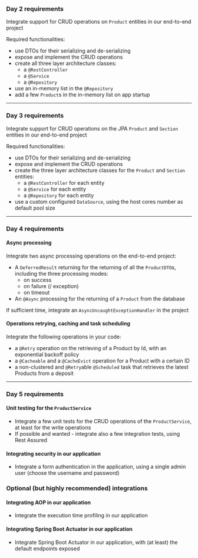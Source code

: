### Day 2 requirements
Integrate support for CRUD operations on `Product` entities in our end-to-end project

Required functionalities:
- use DTOs for their serializing and de-serializing
- expose and implement the CRUD operations
- create all three layer architecture classes:
  - a `@RestController`
  - a `@Service`
  - a `@Repository`
- use an in-memory list in the `@Repository`
- add a few `Product`s in the in-memory list on app startup

------------------------------------------------------------------------------------------------------

### Day 3 requirements
Integrate support for CRUD operations on the JPA `Product` and `Section` entities in our end-to-end project

Required functionalities:
- use DTOs for their serializing and de-serializing
- expose and implement the CRUD operations
- create the three layer architecture classes for the `Product` and `Section` entities:
  - a `@RestController` for each entity
  - a `@Service` for each entity
  - a `@Repository` for each entity
- use a custom configured `DataSource`, using the host cores number as default pool size

------------------------------------------------------------------------------------------------------

### Day 4 requirements

#### Async processing
Integrate two async processing operations on the end-to-end project:
- A `DeferredResult` returning for the returning of all the `ProductDTO`s, including the three 
processing modes:
  - on success
  - on failure (/ exception)
  - on timeout
- An `@Async` processing for the returning of a `Product` from the database

If sufficient time, integrate an `AsyncUncaughtExceptionHandler` in the project

#### Operations retrying, caching and task scheduling
Integrate the following operations in your code:
- a `@Retry` operation on the retrieving of a Product by Id, with an exponential backoff policy
- a `@Cacheable` and a `@CacheEvict` operation for a Product with a certain ID
- a non-clustered and `@Retry`able `@Scheduled` task that retrieves the latest Products from a deposit

------------------------------------------------------------------------------------------------------

### Day 5 requirements

#### Unit testing for the `ProductService`
- Integrate a few unit tests for the CRUD operations of the `ProductService`, at least for the write operations
- If possible and wanted - integrate also a few integration tests, using Rest Assured

#### Integrating security in our application
- Integrate a form authentication in the application, using a single admin user (choose the username and password)

### Optional (but highly recommended) integrations
#### Integrating AOP in our application
- Integrate the execution time profiling in our application

#### Integrating Spring Boot Actuator in our application
- Integrate Spring Boot Actuator in our application, with (at least) the default endpoints exposed